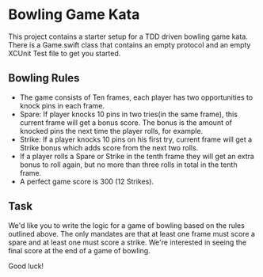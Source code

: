 # Bowling Game Kata

This project contains a starter setup for a TDD driven bowling game kata. There is a Game.swift class that contains an empty protocol and an empty XCUnit Test file to get you started.

## Bowling Rules

*  The game consists of Ten frames, each player has two opportunities to knock pins in each frame.
*  Spare: If player knocks 10 pins in two tries(in the same frame), this current frame will get a bonus score. The bonus is the amount of knocked pins the next time the player rolls, for example.
*  Strike: If a player knocks 10 pins on his first try, current frame will get a Strike bonus which adds score from the next two rolls.
*  If a player rolls a Spare or Strike in the tenth frame they will get an extra bonus to roll again, but no more than three rolls in total in the tenth frame.
* A perfect game score is 300 (12 Strikes).

## Task

We'd like you to write the logic for a game of bowling based on the rules outlined above. The only mandates are that at least one frame must score a spare and at least one must score a strike.
We're interested in seeing the final score at the end of a game of bowling.

Good luck!
